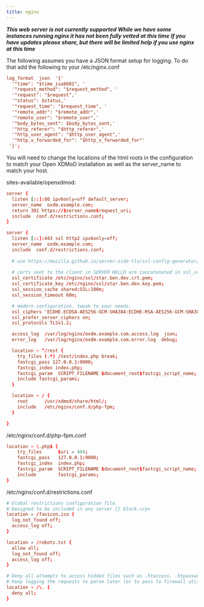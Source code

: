 ```yaml
---
title: nginx
---
```


***This web server is not currently supported***
***While we have some instances running nginx it has not been fully vetted at this time***
***If you have updates please share, but there will be limited help if you use nginx at this time***

The following assumes you have a JSON format setup for logging.  To do that add the following to your /etc/nginx.conf

```conf
log_format  json  '{'
  '"time": "$time_iso8601", '
  '"request_method": "$request_method", '
  '"request": "$request",'
  '"status": $status,'
  '"request_time": "$request_time", '
  '"remote_addr": "$remote_addr",'
  '"remote_user": "$remote_user",'
  '"body_bytes_sent": $body_bytes_sent,'
  '"http_referer": "$http_referer",'
  '"http_user_agent": "$http_user_agent",'
  '"http_x_forwarded_for": "$http_x_forwarded_for"'
 '}';
```

You will need to change the locations of the html roots in the configuration to match your Open XDMoD installation as well as the server_name to match your host.

sites-available/openxdmod:

```conf
server {
  listen [::]:80 ipv6only=off default_server;
  server_name  oxdm.example.com;
  return 301 https://$server_name$request_uri;
  include  conf.d/restrictions.conf;
}

server {
  listen [::]:443 ssl http2 ipv6only=off;
  server_name  oxdm.example.com;
  include  conf.d/restrictions.conf;
  
  # use https://mozilla.github.io/server-side-tls/ssl-config-generator/ to help
  
  # certs sent to the client in SERVER HELLO are concatenated in ssl_certificate
  ssl_certificate /etc/nginx/ssl/star.ben.dev.crt.pem;
  ssl_certificate_key /etc/nginx/ssl/star.ben.dev.key.pem;
  ssl_session_cache shared:SSL:100m;
  ssl_session_timeout 60m;

  # modern configuration. tweak to your needs.
  ssl_ciphers 'ECDHE-ECDSA-AES256-GCM-SHA384:ECDHE-RSA-AES256-GCM-SHA384:ECDHE-ECDSA-CHACHA20-POLY1305:ECDHE-RSA-CHACHA20-POLY1305:ECDHE-ECDSA-AES128-GCM-SHA256:ECDHE-RSA-AES128-GCM-SHA256:ECDHE-ECDSA-AES256-SHA384:ECDHE-RSA-AES256-SHA384:ECDHE-ECDSA-AES128-SHA256:ECDHE-RSA-AES128-SHA256';
  ssl_prefer_server_ciphers on;
  ssl_protocols TLSv1.2;

  access_log  /var/log/nginx/oxdm.example.com.access.log  json;
  error_log   /var/log/nginx/oxdm.example.com.error.log  debug;

  location ~ ^/rest {
    try_files (.*) /test/index.php break;
    fastcgi_pass 127.0.0.1:9000;
    fastcgi_index index.php;
    fastcgi_param  SCRIPT_FILENAME $document_root$fastcgi_script_name;
    include fastcgi_params;
  }

  location ~ / {
    root      /usr/xdmod/share/html/;
    include   /etc/nginx/conf.d/php-fpm;
  }

}
```

/etc/nginx/conf.d/php-fpm.conf

```conf
location ~ \.php$ {
    try_files      $uri = 404;
    fastcgi_pass   127.0.0.1:9000;
    fastcgi_index  index.php;
    fastcgi_param  SCRIPT_FILENAME $document_root$fastcgi_script_name;
    include        fastcgi_params;
}
```

/etc/nginx/conf.d/restrictions.conf

```conf
# Global restrictions configuration file.
# Designed to be included in any server {} block.</p>
location = /favicon.ico {
  log_not_found off;
  access_log off;
}

location = /robots.txt {
  allow all;
  log_not_found off;
  access_log off;
}

# Deny all attempts to access hidden files such as .htaccess, .htpasswd, .DS_Store (Mac).
# Keep logging the requests to parse later (or to pass to firewall utilities such as fail2ban)
location ~ /\. {
  deny all;
}
```
